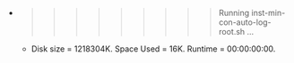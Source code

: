 * >>>>>>>>> Running inst-min-con-auto-log-root.sh ...
  * Disk size = 1218304K. Space Used = 16K. Runtime = 00:00:00:00.
